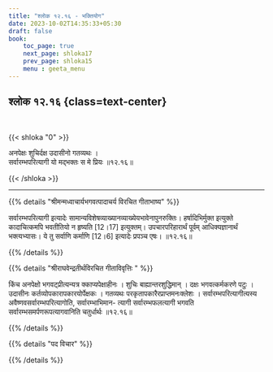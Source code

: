 ```yaml
---
title: "श्लोक १२.१६ - भक्तियोग"
date: 2023-10-02T14:35:33+05:30
draft: false
book:
    toc_page: true
    next_page: shloka17
    prev_page: shloka15
    menu : geeta_menu
---
```




## श्लोक १२.१६ {class=text-center}

<br/>

{{< shloka  "0"  >}}

अनपेक्षः शुचिर्दक्ष उदासीनो गतव्यथः ।     
सर्वारम्भपरित्यागी यो मद्भक्तः स मे प्रियः ॥१२.१६॥

{{< /shloka >}}

---


{{% details "श्रीमन्मध्वाचार्यभगवत्पादाचर्य विरचित  गीताभाष्य" %}}

सर्वारम्भपरित्यागी इत्यादेः सामान्यविशेषव्याख्यानव्याख्येयभावेनापुनरुक्तिः। 
हर्षादिभिर्मुक्त इत्युक्ते कादाचित्कमपि भवतीतियो न हृष्यति [12।17] 
इत्युक्तम्। उपचारपरिहारार्थं पूर्वम् आधिक्यज्ञानार्थं भक्त्यभ्यासः। 
ये तु सर्वाणि कर्माणि [12।6] इत्यादेः प्रपञ्च एषः। ॥१२.१६॥

{{% /details %}}



{{% details "श्रीराघवेन्द्रतीर्थविरचित गीताविवृत्तिः " %}}

किंच अनपेक्षो भगवट्प्रीत्यन्यत्र क्काप्यपेक्षाहीनः । शुचिः
बाह्यान्तरशुद्धिमान्‌ । दक्षः भगवत्कर्मकरणे पटुः । उदासीनः
कर्तव्योपकारापकारयोर्पेक्षकः । गतव्यथः परकृतापकारैरप्राप्तमनःक्लेशः ।
सर्वारम्भपरित्यागीत्यस्य अवैष्णवसर्वारम्भपरित्यागोति, सर्वारम्भाभिमान-
त्यागी सर्वारम्भफलत्यागी भगवति सर्वारम्भसमर्पणरूपत्यागवानिति
चतुर्धार्थः ॥१२.१६॥

{{% /details %}}



{{% details "पद विचार" %}}


{{% /details %}}
